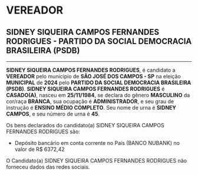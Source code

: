 # VEREADOR
## SIDNEY SIQUEIRA CAMPOS FERNANDES RODRIGUES - PARTIDO DA SOCIAL DEMOCRACIA BRASILEIRA (PSDB)
---
**SIDNEY SIQUEIRA CAMPOS FERNANDES RODRIGUES**, é candidato a **VEREADOR** pelo município de **SÃO JOSÉ DOS CAMPOS - SP** na eleição **MUNICIPAL** de **2024** pelo **PARTIDO DA SOCIAL DEMOCRACIA BRASILEIRA (PSDB)**.
**SIDNEY SIQUEIRA CAMPOS FERNANDES RODRIGUES** é **CASADO(A)**, nasceu em **25/11/1984**, se declara do gênero **MASCULINO** da cor/raça **BRANCA**, sua ocupação é **ADMINISTRADOR**, e seu grau de instrução é **ENSINO MÉDIO COMPLETO**.
Seu nome de urna é **SIDNEY CAMPOS**, e seu número de urna é **45**.

Os bens declarados do candidato(a) SIDNEY SIQUEIRA CAMPOS FERNANDES RODRIGUES são: 
- Depósito bancário em conta corrente no País (BANCO NUBANK) no valor de R$ 6372,42

O Candidato(a) SIDNEY SIQUEIRA CAMPOS FERNANDES RODRIGUES não forneceu dados das redes sociais.